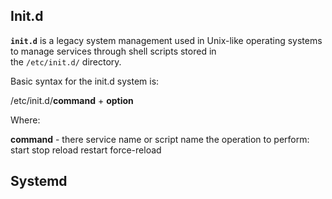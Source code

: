 ## Init.d

**`init.d`** is a legacy system management used in Unix-like operating systems to manage services through shell scripts stored in the `/etc/init.d/` directory.

Basic syntax for the init.d system is:

/etc/init.d/**command** + **option**

Where:

<command> **command** - there service name or script name
 the operation to perform:
start
stop
reload
restart
force-reload

## Systemd

